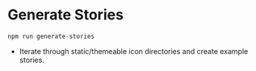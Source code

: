 # Generate Stories

```
npm run generate-stories
```

* Iterate through static/themeable icon directories and create example stories.
